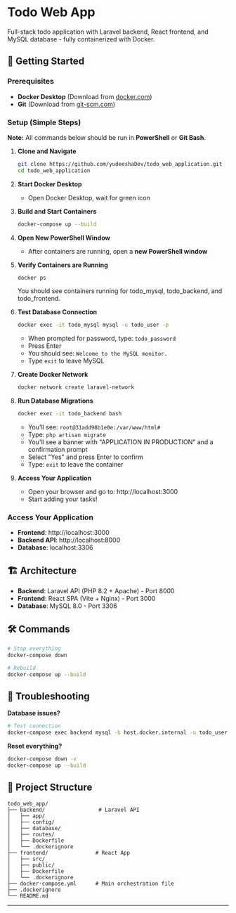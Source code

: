 # Todo Web App

Full-stack todo application with Laravel backend, React frontend, and MySQL database - fully containerized with Docker.


## 🚀 Getting Started

### Prerequisites
- **Docker Desktop** (Download from [docker.com](https://www.docker.com/products/docker-desktop/))
- **Git** (Download from [git-scm.com](https://git-scm.com/))

### Setup (Simple Steps)

**Note:** All commands below should be run in **PowerShell** or **Git Bash**.

1. **Clone and Navigate**
   ```bash
   git clone https://github.com/yudeeshaDev/todo_web_application.git
   cd todo_web_application
   ```

2. **Start Docker Desktop**
   - Open Docker Desktop, wait for green icon

3. **Build and Start Containers**
   ```bash
   docker-compose up --build
   ```

4. **Open New PowerShell Window**
   - After containers are running, open a **new PowerShell window**


5. **Verify Containers are Running**
   ```bash
   docker ps
   ```
   You should see containers running for todo_mysql, todo_backend, and todo_frontend.

6. **Test Database Connection**
   ```bash
   docker exec -it todo_mysql mysql -u todo_user -p
   ```
   - When prompted for password, type: `todo_password`
   - Press Enter
   - You should see: `Welcome to the MySQL monitor.`
   - Type `exit` to leave MySQL

7. **Create Docker Network**
   ```bash
   docker network create laravel-network
   ```

8. **Run Database Migrations**
   ```bash
   docker exec -it todo_backend bash
   ```
   - You'll see: `root@31add98b1e0e:/var/www/html#`
   - Type: `php artisan migrate`
   - You'll see a banner with "APPLICATION IN PRODUCTION" and a confirmation prompt
   - Select "Yes" and press Enter to confirm
   - Type: `exit` to leave the container

9. **Access Your Application**
   - Open your browser and go to: http://localhost:3000
   - Start adding your tasks!

### Access Your Application
- **Frontend**: http://localhost:3000
- **Backend API**: http://localhost:8000
- **Database**: localhost:3306

## 🏗️ Architecture

- **Backend**: Laravel API (PHP 8.2 + Apache) - Port 8000
- **Frontend**: React SPA (Vite + Nginx) - Port 3000  
- **Database**: MySQL 8.0 - Port 3306

## 🛠️ Commands

```bash
# Stop everything
docker-compose down

# Rebuild
docker-compose up --build
```

## 🐛 Troubleshooting


**Database issues?**
```bash
# Test connection
docker-compose exec backend mysql -h host.docker.internal -u todo_user -p todo_app
```

**Reset everything?**
```bash
docker-compose down -v
docker-compose up --build
```

## 📁 Project Structure

```
todo_web_app/
├── backend/                 # Laravel API
│   ├── app/
│   ├── config/
│   ├── database/
│   ├── routes/
│   ├── Dockerfile
│   └── .dockerignore
├── frontend/               # React App
│   ├── src/
│   ├── public/
│   ├── Dockerfile
│   └── .dockerignore
├── docker-compose.yml      # Main orchestration file
├── .dockerignore
└── README.md
```

---


